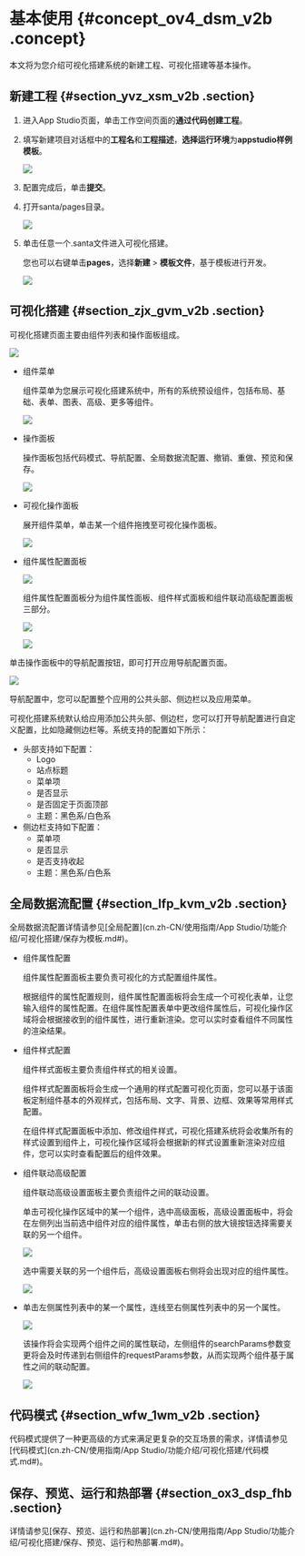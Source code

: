 # 基本使用 {#concept_ov4_dsm_v2b .concept}

本文将为您介绍可视化搭建系统的新建工程、可视化搭建等基本操作。

## 新建工程 {#section_yvz_xsm_v2b .section}

1.  进入App Studio页面，单击工作空间页面的**通过代码创建工程**。
2.  填写新建项目对话框中的**工程名**和**工程描述**，**选择运行环境**为**appstudio样例模板**。

    ![](http://static-aliyun-doc.oss-cn-hangzhou.aliyuncs.com/assets/img/136608/156091829348717_zh-CN.png)

3.  配置完成后，单击**提交**。
4.  打开santa/pages目录。

    ![](http://static-aliyun-doc.oss-cn-hangzhou.aliyuncs.com/assets/img/17766/15609182939701_zh-CN.png)

5.  单击任意一个.santa文件进入可视化搭建。

    您也可以右键单击**pages**，选择**新建** \> **模板文件**，基于模板进行开发。

    ![](http://static-aliyun-doc.oss-cn-hangzhou.aliyuncs.com/assets/img/17766/156091829441803_zh-CN.png)


## 可视化搭建 {#section_zjx_gvm_v2b .section}

可视化搭建页面主要由组件列表和操作面板组成。

![](http://static-aliyun-doc.oss-cn-hangzhou.aliyuncs.com/assets/img/17766/15609182949703_zh-CN.png)

-   组件菜单

    组件菜单为您展示可视化搭建系统中，所有的系统预设组件，包括布局、基础、表单、图表、高级、更多等组件。

    ![](http://static-aliyun-doc.oss-cn-hangzhou.aliyuncs.com/assets/img/17766/15609182949704_zh-CN.png)

-   操作面板

    操作面板包括代码模式、导航配置、全局数据流配置、撤销、重做、预览和保存。

    ![](http://static-aliyun-doc.oss-cn-hangzhou.aliyuncs.com/assets/img/17766/15609182959705_zh-CN.png)

-   可视化操作面板

    展开组件菜单，单击某一个组件拖拽至可视化操作面板。

    ![](http://static-aliyun-doc.oss-cn-hangzhou.aliyuncs.com/assets/img/17766/15609182959706_zh-CN.png)

-   组件属性配置面板

    ![](http://static-aliyun-doc.oss-cn-hangzhou.aliyuncs.com/assets/img/17766/15609182959707_zh-CN.png)

    组件属性配置面板分为组件属性面板、组件样式面板和组件联动高级配置面板三部分。

    ![](http://static-aliyun-doc.oss-cn-hangzhou.aliyuncs.com/assets/img/17766/15609182959708_zh-CN.png)

    ![](http://static-aliyun-doc.oss-cn-hangzhou.aliyuncs.com/assets/img/17766/15609182969709_zh-CN.png)


单击操作面板中的导航配置按钮，即可打开应用导航配置页面。

![](http://static-aliyun-doc.oss-cn-hangzhou.aliyuncs.com/assets/img/17766/15609182969710_zh-CN.png)

导航配置中，您可以配置整个应用的公共头部、侧边栏以及应用菜单。

可视化搭建系统默认给应用添加公共头部、侧边栏，您可以打开导航配置进行自定义配置，比如隐藏侧边栏等。系统支持的配置如下所示：

-   头部支持如下配置：
    -   Logo
    -   站点标题
    -   菜单项
    -   是否显示
    -   是否固定于页面顶部
    -   主题：黑色系/白色系
-   侧边栏支持如下配置：
    -   菜单项
    -   是否显示
    -   是否支持收起
    -   主题：黑色系/白色系

## 全局数据流配置 {#section_lfp_kvm_v2b .section}

全局数据流配置详情请参见[全局配置](cn.zh-CN/使用指南/App Studio/功能介绍/可视化搭建/保存为模板.md#)。

-   组件属性配置

    组件属性配置面板主要负责可视化的方式配置组件属性。

    根据组件的属性配置规则，组件属性配置面板将会生成一个可视化表单，让您输入组件的属性配置。在组件属性配置表单中更改组件属性后，可视化操作区域将会根据接收到的组件属性，进行重新渲染。您可以实时查看组件不同属性的渲染结果。

-   组件样式配置

    组件样式面板主要负责组件样式的相关设置。

    组件样式配置面板将会生成一个通用的样式配置可视化页面，您可以基于该面板定制组件基本的外观样式，包括布局、文字、背景、边框、效果等常用样式配置。

    在组件样式配置面板中添加、修改组件样式，可视化搭建系统将会收集所有的样式设置到组件上，可视化操作区域将会根据新的样式设置重新渲染对应组件，您可以实时查看配置后的组件效果。

-   组件联动高级配置

    组件联动高级设置面板主要负责组件之间的联动设置。

    单击可视化操作区域中的某一个组件，选中高级面板，高级设置面板中，将会在左侧列出当前选中组件对应的组件属性，单击右侧的放大镜按钮选择需要关联的另一个组件。

    ![](http://static-aliyun-doc.oss-cn-hangzhou.aliyuncs.com/assets/img/17766/15609182969711_zh-CN.png)

    选中需要关联的另一个组件后，高级设置面板右侧将会出现对应的组件属性。

    ![](http://static-aliyun-doc.oss-cn-hangzhou.aliyuncs.com/assets/img/17766/156091829740959_zh-CN.png)

-   单击左侧属性列表中的某一个属性，连线至右侧属性列表中的另一个属性。

    ![](http://static-aliyun-doc.oss-cn-hangzhou.aliyuncs.com/assets/img/17766/156091829740960_zh-CN.png)

    该操作将会实现两个组件之间的属性联动，左侧组件的searchParams参数变更将会及时传递到右侧组件的requestParams参数，从而实现两个组件基于属性之间的联动配置。

    ![](http://static-aliyun-doc.oss-cn-hangzhou.aliyuncs.com/assets/img/17766/156091829740961_zh-CN.png)


## 代码模式 {#section_wfw_1wm_v2b .section}

代码模式提供了一种更高级的方式来满足更复杂的交互场景的需求，详情请参见[代码模式](cn.zh-CN/使用指南/App Studio/功能介绍/可视化搭建/代码模式.md#)。

## 保存、预览、运行和热部署 {#section_ox3_dsp_fhb .section}

详情请参见[保存、预览、运行和热部署](cn.zh-CN/使用指南/App Studio/功能介绍/可视化搭建/保存、预览、运行和热部署.md#)。

